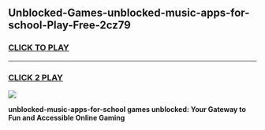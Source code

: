 
## Unblocked-Games-unblocked-music-apps-for-school-Play-Free-2cz79
<h3>
<a href="https://premium76.site?title=unblocked-music-apps-for-school&ref=20M">CLICK TO PLAY</a></h3>
<hr>

<h3>
<a href="https://premium76.site?title=unblocked-music-apps-for-school&ref=20M">CLICK 2 PLAY</a>
  
</h3>

<a href="https://premium76.site?title=unblocked-music-apps-for-school&ref=19M"><img src="https://clearcache.store/games.png"></a>


**unblocked-music-apps-for-school games unblocked: Your Gateway to Fun and Accessible Online Gaming**

